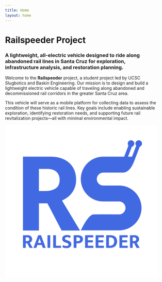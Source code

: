 ```yaml
---
title: Home
layout: home
---
```


# Railspeeder Project

### A lightweight, all-electric vehicle designed to ride along abandoned rail lines in Santa Cruz for exploration, infrastructure analysis, and restoration planning.

Welcome to the **Railspeeder** project, a student project led by UCSC Slugbotics and Baskin Engineering. Our  mission is to design and build a lightweight electric vehicle capable of traveling along abandoned and decommissioned rail corridors in the greater Santa Cruz area.

This vehicle will serve as a mobile platform for collecting data to assess the condition of these historic rail lines. Key goals include enabling sustainable exploration, identifying restoration needs, and supporting future rail revitalization projects—all with minimal environmental impact.

![Railspeeder Logo](assets/images/Railspeeder.png)